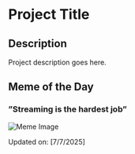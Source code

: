 # Project Title

## Description

Project description goes here.

## Meme of the Day

### ”Streaming is the hardest job”
![Meme Image](https://i.redd.it/6yvmeor65naf1.gif)

Updated on: [7/7/2025]